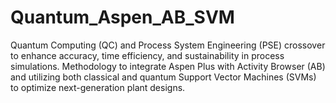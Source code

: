# Quantum_Aspen_AB_SVM
Quantum Computing (QC) and Process System Engineering (PSE) crossover to enhance accuracy, time efficiency, and sustainability in process simulations. Methodology to integrate Aspen Plus with Activity Browser (AB) and utilizing both classical and quantum Support Vector Machines (SVMs) to optimize next-generation plant designs. 

